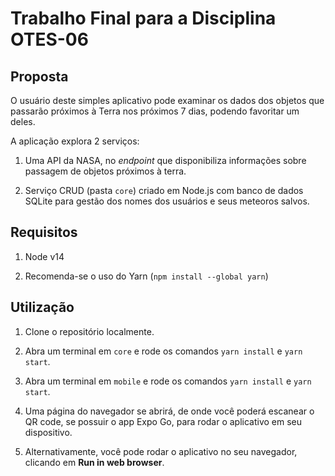 # Trabalho Final para a Disciplina OTES-06

## Proposta

O usuário deste simples aplicativo pode examinar os dados dos objetos que passarão próximos à Terra nos próximos 7 dias, podendo favoritar um deles.

A aplicação explora 2 serviços:

1. Uma API da NASA, no *endpoint* que disponibiliza informações sobre passagem de objetos próximos à terra.

2. Serviço CRUD (pasta `core`) criado em Node.js com banco de dados SQLite para gestão dos nomes dos usuários e seus meteoros salvos.

## Requisitos

1. Node v14

3. Recomenda-se o uso do Yarn (`npm install --global yarn`)

## Utilização

1. Clone o repositório localmente.

2. Abra um terminal em `core` e rode os comandos `yarn install` e `yarn start`.

3. Abra um terminal em `mobile` e rode os comandos `yarn install` e `yarn start`.

4. Uma página do navegador se abrirá, de onde você poderá escanear o QR code, se possuir o app Expo Go, para rodar o aplicativo em seu dispositivo.

5. Alternativamente, você pode rodar o aplicativo no seu navegador, clicando em **Run in web browser**.